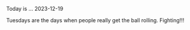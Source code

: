 Today is ...
2023-12-19

Tuesdays are the days when people really get the ball rolling. Fighting!!!
